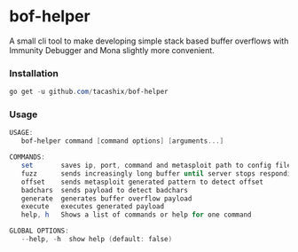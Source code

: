 # bof-helper

A small cli tool to make developing simple stack based buffer overflows with Immunity Debugger and Mona slightly more convenient.

### Installation

```powershell
go get -u github.com/tacashix/bof-helper
```

### Usage

```powershell
USAGE:
   bof-helper command [command options] [arguments...]

COMMANDS:
   set       saves ip, port, command and metasploit path to config file.
   fuzz      sends increasingly long buffer until server stops responding
   offset    sends metasploit generated pattern to detect offset
   badchars  sends payload to detect badchars
   generate  generates buffer overflow payload
   execute   executes generated payload
   help, h   Shows a list of commands or help for one command

GLOBAL OPTIONS:
   --help, -h  show help (default: false)
```